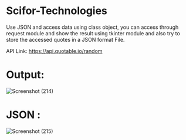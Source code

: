 # Scifor-Technologies
Use JSON and access data using class object, you can access through request module and show the result using tkinter module and also try to store the accessed quotes in a JSON format File.

API Link: https://api.quotable.io/random

# Output:
![Screenshot (214)](https://github.com/yerram-karthik/Scifor-Technologies/assets/136573431/ac923217-b146-48ff-ab2d-e31499f43fe1)

# JSON :
![Screenshot (215)](https://github.com/yerram-karthik/Scifor-Technologies/assets/136573431/e41ee0c5-8654-40c8-80ab-c1aa5ae429a4)


